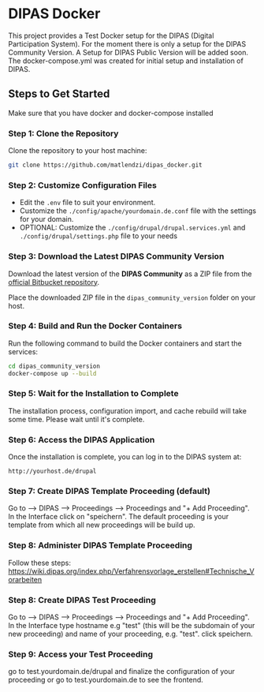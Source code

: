 
# DIPAS Docker

This project provides a Test Docker setup for the DIPAS (Digital Participation System). For the moment there is only a setup for the DIPAS Community Version. A Setup for DIPAS Public Version will be added soon.
The docker-compose.yml was created for initial setup and installation of DIPAS.

## Steps to Get Started

Make sure that you have docker and docker-compose installed 

### Step 1: Clone the Repository
Clone the repository to your host machine:

```bash
git clone https://github.com/matlendzi/dipas_docker.git
```

### Step 2: Customize Configuration Files
- Edit the `.env` file to suit your environment.
- Customize the `./config/apache/yourdomain.de.conf` file with the settings for your domain.
- OPTIONAL: Customize the `./config/drupal/drupal.services.yml` and `./config/drupal/settings.php` file to your needs 


### Step 3: Download the Latest DIPAS Community Version
Download the latest version of the **DIPAS Community** as a ZIP file from the [official Bitbucket repository](https://bitbucket.org/geowerkstatt-hamburg/dipas_community/downloads/).


Place the downloaded ZIP file in the `dipas_community_version` folder on your host.

### Step 4: Build and Run the Docker Containers
Run the following command to build the Docker containers and start the services:

```bash
cd dipas_community_version
docker-compose up --build
```

### Step 5: Wait for the Installation to Complete
The installation process, configuration import, and cache rebuild will take some time. Please wait until it's complete.


### Step 6: Access the DIPAS Application
Once the installation is complete, you can log in to the DIPAS system at:

```
http://yourhost.de/drupal
```
### Step 7: Create DIPAS Template Proceeding (default)
Go to --> DIPAS --> Proceedings --> Proceedings and "+ Add Proceeding". In the Interface click on "speichern". The default proceeding is your template from which all new proceedings will be build up.

### Step 8: Administer DIPAS Template Proceeding
Follow these steps: https://wiki.dipas.org/index.php/Verfahrensvorlage_erstellen#Technische_Vorarbeiten

### Step 8: Create DIPAS Test Proceeding
Go to --> DIPAS --> Proceedings --> Proceedings and "+ Add Proceeding". In the Interface type hostname e.g "test" (this will be the subdomain of your new proceeding) and name of your proceeding, e.g. "test". click speichern.

### Step 9: Access your Test Proceeding
go to test.yourdomain.de/drupal and finalize the configuration of your proceeding or go to test.yourdomain.de to see the frontend.


